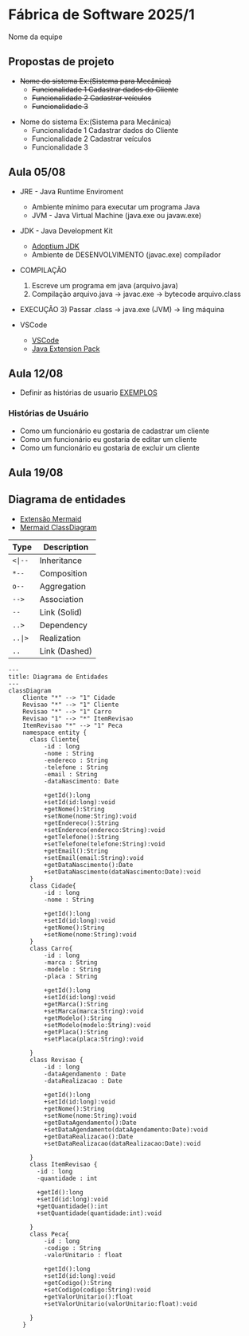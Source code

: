 # Fábrica de Software 2025/1
Nome da equipe 

## Propostas de projeto
<s>
  
- Nome do sistema Ex:(Sistema para Mecânica)
  - Funcionalidade 1 Cadastrar dados do Cliente
  - Funcionalidade 2 Cadastrar veículos
  - Funcionalidade 3

</s>

- Nome do sistema Ex:(Sistema para Mecânica)
  - Funcionalidade 1 Cadastrar dados do Cliente
  - Funcionalidade 2 Cadastrar veículos
  - Funcionalidade 3

## Aula 05/08

- JRE - Java Runtime Enviroment
  - Ambiente mínimo para executar um programa Java
  - JVM - Java Virtual Machine (java.exe ou javaw.exe)

- JDK - Java Development Kit
  - [Adoptium JDK](https://adoptium.net/pt-BR)
  - Ambiente de DESENVOLVIMENTO (javac.exe) compilador

- COMPILAÇÃO
  1) Escreve um programa em java (arquivo.java)
  2) Compilação arquivo.java -> javac.exe -> bytecode arquivo.class
- EXECUÇÃO
  3) Passar .class -> java.exe (JVM) -> ling máquina

- VSCode
  - [VSCode](https://code.visualstudio.com/)
  - [Java Extension Pack](https://marketplace.visualstudio.com/items?itemName=vscjava.vscode-java-pack)

## Aula 12/08

- Definir as histórias de usuario [EXEMPLOS](https://engsoftmoderna.info/cap3.html#hist%C3%B3rias-de-usu%C3%A1rios)

### Histórias de Usuário

- Como um funcionário eu gostaria de cadastrar um cliente
- Como um funcionário eu gostaria de editar um cliente
- Como um funcionário eu gostaria de excluir um cliente

## Aula 19/08
## Diagrama de entidades

- [Extensão Mermaid](https://marketplace.visualstudio.com/items?itemName=vstirbu.vscode-mermaid-preview)
- [Mermaid ClassDiagram](https://github.com/mermaid-js/mermaid/blob/develop/packages/mermaid/src/docs/syntax/classDiagram.md)

| Type    | Description   |
| ------- | ------------- |
| `<\|--` | Inheritance   |
| `*--`   | Composition   |
| `o--`   | Aggregation   |
| `-->`   | Association   |
| `--`    | Link (Solid)  |
| `..>`   | Dependency    |
| `..\|>` | Realization   |
| `..`    | Link (Dashed) |

```mermaid-example
---
title: Diagrama de Entidades
---
classDiagram
    Cliente "*" --> "1" Cidade
    Revisao "*" --> "1" Cliente
    Revisao "*" --> "1" Carro
    Revisao "1" --> "*" ItemRevisao
    ItemRevisao "*" --> "1" Peca
    namespace entity {
      class Cliente{
          -id : long
          -nome : String
          -endereco : String
          -telefone : String
          -email : String
          -dataNascimento: Date

          +getId():long
          +setId(id:long):void
          +getNome():String
          +setNome(nome:String):void
          +getEndereco():String
          +setEndereco(endereco:String):void
          +getTelefone():String
          +setTelefone(telefone:String):void
          +getEmail():String
          +setEmail(email:String):void
          +getDataNascimento():Date
          +setDataNascimento(dataNascimento:Date):void
      }
      class Cidade{
          -id : long
          -nome : String

          +getId():long
          +setId(id:long):void
          +getNome():String
          +setNome(nome:String):void
      }
      class Carro{
          -id : long
          -marca : String
          -modelo : String
          -placa : String

          +getId():long
          +setId(id:long):void
          +getMarca():String
          +setMarca(marca:String):void
          +getModelo():String
          +setModelo(modelo:String):void
          +getPlaca():String
          +setPlaca(placa:String):void

      }
      class Revisao {
          -id : long
          -dataAgendamento : Date
          -dataRealizacao : Date

          +getId():long
          +setId(id:long):void
          +getNome():String
          +setNome(nome:String):void
          +getDataAgendamento():Date
          +setDataAgendamento(dataAgendamento:Date):void
          +getDataRealizacao():Date
          +setDataRealizacao(dataRealizacao:Date):void

      }
      class ItemRevisao {
        -id : long
        -quantidade : int

        +getId():long
        +setId(id:long):void
        +getQuantidade():int
        +setQuantidade(quantidade:int):void

      }
      class Peca{
          -id : long
          -codigo : String
          -valorUnitario : float

          +getId():long
          +setId(id:long):void
          +getCodigo():String
          +setCodigo(codigo:String):void
          +getValorUnitario():float
          +setValorUnitario(valorUnitario:float):void

      }
    }

```